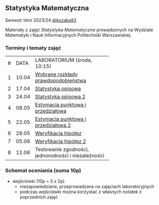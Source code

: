 ## Statystyka Matematyczna 

Semestr letni 2023/24 [@kozaka93](https://github.com/kozaka93)

Materiały z zajęć _Statystyka Matematyczna_ prowadzonych na Wydziale Matematyki i Nauk Informacyjnych Politechniki Warszawskiej.

### Terminy i tematy zajęć

<div class="tg-wrap"><table style="undefined;table-layout: fixed; width: 564px">
<colgroup>
<col style="width: 25.2px">
<col style="width: 46.2px">
<col style="width: 246.2px">
</colgroup>
<tbody>
  <tr>
    <td>#</td>
    <td>DATA</td>
    <td>LABORATORIUM (środa, 10:15)</td>
  </tr>
   <tr>
    <td>1</td>
    <td>10.04</td>
    <td><a href="https://github.com/kozaka93/2024L-MathematicalStatistics/tree/main/lab01">Wybrane rozkłady prawdopodobieństwa</a></td>
  </tr>
   <tr>
    <td>2</td>
    <td>17.04</td>
    <td><a href="https://github.com/kozaka93/2024L-MathematicalStatistics/tree/main/lab02">Statystyka opisowa</a></td>
  </tr>
  <tr>
    <td>3</td>
    <td>24.04</td>
    <td><a href="https://github.com/kozaka93/2024L-MathematicalStatistics/tree/main/lab03">Statystyka opisowa 2</a></td>
  </tr>
 <tr>
    <td>4</td>
    <td>08.05</td>
    <td><a href="https://github.com/kozaka93/2024L-MathematicalStatistics/tree/main/lab04">Estymacja punktowa i przedziałowa</a></td>
  </tr>
 <tr>
   <td>5</td>
    <td>22.05</td>
    <td><a href="https://github.com/kozaka93/2024L-MathematicalStatistics/tree/main/lab05">Estymacja punktowa i przedziałowa 2</a></td>
  </tr>
 <tr>
    <td>6</td>
    <td>29.05</td>
    <td><a href="https://github.com/kozaka93/2024L-MathematicalStatistics/tree/main/lab06">Weryfikacja hipotez</a></td>
  </tr>
 <tr>
    <td>7</td>
    <td>05.06</td>
    <td><a href="https://github.com/kozaka93/2024L-MathematicalStatistics/tree/main/lab07">Weryfikacja hipotez 2</a></td>
  </tr>
<tr>
    <td>8</td>
    <td>12.06</td>
    <td>Testowanie zgodności, jednorodności i niezależności </td>
  </tr>
</tbody>
</table></div>


### Schemat oceniania (suma 10p)
- wejściówki (10p = 5 x 2p)
  - niezapowiedziane, przeprowadzane na zajęciach laboratoryjnych
  - podczas wejściówki można korzystać z własnych notatek z poprzednich zajęć
